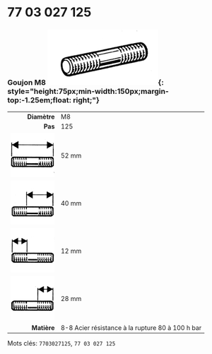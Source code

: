 # 77 03 027 125

### Goujon M8 ![](../assets/images/parts/stud.png){: style="height:75px;min-width:150px;margin-top:-1.25em;float: right;"}

|   |   |
|---:|---|
**Diamètre** | M8
**Pas** | 125
![](../assets/images/stud_total.png) | 52 mm
![](../assets/images/stud_total_right.png) | 40 mm
![](../assets/images/stud_left.png) | 12 mm
![](../assets/images/stud_right.png) | 28 mm
**Matière** | 8-8 Acier résistance à la rupture 80 à 100 h bar

Mots clés: `7703027125`, `77 03 027 125`
